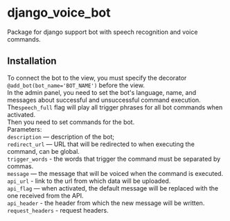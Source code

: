 # django_voice_bot
Package for django support bot with speech recognition and voice commands.<br>

Installation
------------

To connect the bot to the view, you must specify the decorator ```@add_bot(bot_name='BOT_NAME')``` before the view.<br>
In the admin panel, you need to set the bot's language, name, and messages about successful and unsuccessful command execution.<br>
The```speech_full``` flag will play all trigger phrases for all bot commands when activated.<br>
Then you need to set commands for the bot.<br> Parameters:<br> ```description``` — description of the bot;<br> ```redirect_url``` — URL that will be redirected to when executing the command, can be global.<br> ```trigger_words``` - the words that trigger the command must be separated by commas.<br> ```message``` — the message that will be voiced when the command is executed.<br> ```api_url``` - link to the url from which data will be uploaded.<br> ```api_flag``` — when activated, the default message will be replaced with the one received from the API.<br> ```api_header``` - the header from which the new message will be written.<br> ```request_headers``` - request headers.
